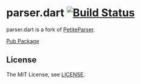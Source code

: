 # parser.dart [![Build Status](https://drone.io/github.com/DirectMyFile/parser.dart/status.png)](https://drone.io/github.com/DirectMyFile/parser.dart/latest)

parser.dart is a fork of [PetiteParser](https://github.com/renggli/PetitParserDart).

[Pub Package](https://pub.dartlang.org/packages/parser)

## License

The MIT License, see [LICENSE](LICENSE).